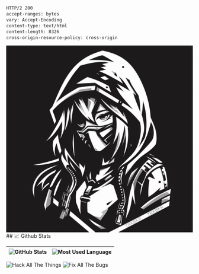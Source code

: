 ```
HTTP/2 200 
accept-ranges: bytes
vary: Accept-Encoding
content-type: text/html
content-length: 8326
cross-origin-resource-policy: cross-origin
```
<img src="logo.jpeg" align="center">
## 📈 Github Stats
  
| <img align="center" width="320px" src="https://github-readme-stats-eight-theta.vercel.app/api?username=TRKBKR&show_icons=true&hide_border=true&theme=tokyonight&include_all_commits=true&count_private=true" alt="GitHub Stats"> | <img align="center" width="295px" src="https://github-readme-stats-eight-theta.vercel.app/api/top-langs/?username=TRKBKR&langs_count=6&layout=compact&hide_border=true&theme=radical" alt="Most Used Language">
| ------------- | ------------- |  
<p align="left">
  <img width="39%" src="https://i.kym-cdn.com/photos/images/original/001/209/715/032.png" alt="Hack All The Things" />
  <img width="39%" src="https://media1.giphy.com/media/o0vwzuFwCGAFO/200w.gif?cid=6c09b952nx9vg89edsg04vyxuhq3lyt8ee8wtn97k8jxizmr&rid=200w.gif&ct=g" alt="Fix All The Bugs" />
</p>
